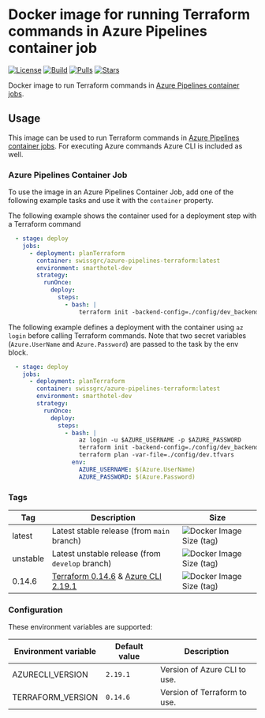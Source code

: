 # Docker image for running Terraform commands in Azure Pipelines container job

[![License](https://img.shields.io/badge/license-MIT-blue.svg?style=flat-square)](https://github.com/swissgrc/docker-azure-pipelines-terraform/blob/main/LICENSE) [![Build](https://img.shields.io/docker/cloud/build/swissgrc/azure-pipelines-terraform.svg?style=flat-square)](https://hub.docker.com/r/swissgrc/azure-pipelines-terraform/builds) [![Pulls](https://img.shields.io/docker/pulls/swissgrc/azure-pipelines-terraform.svg?style=flat-square)](https://hub.docker.com/r/swissgrc/azure-pipelines-terraform) [![Stars](https://img.shields.io/docker/stars/swissgrc/azure-pipelines-terraform.svg?style=flat-square)](https://hub.docker.com/r/swissgrc/azure-pipelines-terraform)

Docker image to run Terraform commands in [Azure Pipelines container jobs].

## Usage

This image can be used to run Terraform commands in [Azure Pipelines container jobs]. For executing Azure commands Azure CLI is included as well.

### Azure Pipelines Container Job

To use the image in an Azure Pipelines Container Job, add one of the following example tasks and use it with the `container` property.

The following example shows the container used for a deployment step with a Terraform command

```yaml
  - stage: deploy
    jobs:
      - deployment: planTerraform
        container: swissgrc/azure-pipelines-terraform:latest
        environment: smarthotel-dev
        strategy:
          runOnce:
            deploy:
              steps:
                - bash: |
                    terraform init -backend-config=./config/dev_backend.tfvars
```

The following example defines a deployment with the container using `az login` before calling Terraform commands.
Note that two secret variables (`Azure.UserName` and `Azure.Password`) are passed to the task by the env block.

```yaml
  - stage: deploy
    jobs:
      - deployment: planTerraform
        container: swissgrc/azure-pipelines-terraform:latest
        environment: smarthotel-dev
        strategy:
          runOnce:
            deploy:
              steps:
                - bash: |
                    az login -u $AZURE_USERNAME -p $AZURE_PASSWORD
                    terraform init -backend-config=./config/dev_backend.tfvars
                    terraform plan -var-file=./config/dev.tfvars
                  env:
                    AZURE_USERNAME: $(Azure.UserName)
                    AZURE_PASSWORD: $(Azure.Password)
```

### Tags

| Tag      | Description                                                                                                                                                                                              | Size                                                                                                                               |
|----------|----------------------------------------------------------------------------------------------------------------------------------------------------------------------------------------------------------|------------------------------------------------------------------------------------------------------------------------------------|
| latest   | Latest stable release (from `main` branch)                                                                                                                                                               | ![Docker Image Size (tag)](https://img.shields.io/docker/image-size/swissgrc/azure-pipelines-terraform/latest?style=flat-square)   |
| unstable | Latest unstable release (from `develop` branch)                                                                                                                                                          | ![Docker Image Size (tag)](https://img.shields.io/docker/image-size/swissgrc/azure-pipelines-terraform/unstable?style=flat-square) |
| 0.14.6   | [Terraform 0.14.6](https://github.com/hashicorp/terraform/releases/tag/v0.14.6) & [Azure CLI 2.19.1](https://docs.microsoft.com/en-us/cli/azure/release-notes-azure-cli?tabs=azure-cli#february-10-2021) | ![Docker Image Size (tag)](https://img.shields.io/docker/image-size/swissgrc/azure-pipelines-terraform/0.14.6?style=flat-square)   |

### Configuration

These environment variables are supported:

| Environment variable | Default value | Description                 |
|----------------------|---------------|-----------------------------|
| AZURECLI_VERSION     | `2.19.1`      | Version of Azure CLI to use.|
| TERRAFORM_VERSION    | `0.14.6`      | Version of Terraform to use.|

[Azure Pipelines container jobs]: https://docs.microsoft.com/en-us/azure/devops/pipelines/process/container-phases